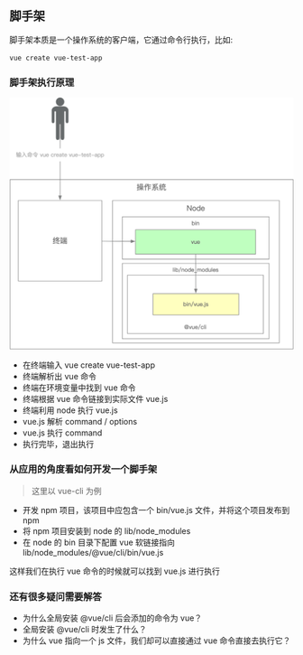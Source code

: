 ## 脚手架

脚手架本质是一个操作系统的客户端，它通过命令行执行，比如:

```shell
vue create vue-test-app
```

### 脚手架执行原理

![脚手架执行原理](./images/vue-create.jpeg)


+ 在终端输入 vue create vue-test-app
+ 终端解析出 vue 命令
+ 终端在环境变量中找到 vue 命令
+ 终端根据 vue 命令链接到实际文件 vue.js
+ 终端利用 node 执行 vue.js
+ vue.js 解析 command / options
+ vue.js 执行 command
+ 执行完毕，退出执行

### 从应用的角度看如何开发一个脚手架

> 这里以 vue-cli 为例

+ 开发 npm 项目，该项目中应包含一个 bin/vue.js 文件，并将这个项目发布到 npm
+ 将 npm 项目安装到 node 的 lib/node_modules
+ 在 node 的 bin 目录下配置 vue 软链接指向 lib/node_modules/@vue/cli/bin/vue.js

这样我们在执行 vue 命令的时候就可以找到 vue.js 进行执行

### 还有很多疑问需要解答

+ 为什么全局安装 @vue/cli 后会添加的命令为 vue？
+ 全局安装 @vue/cli 时发生了什么？
+ 为什么 vue 指向一个 js 文件，我们却可以直接通过 vue 命令直接去执行它？


